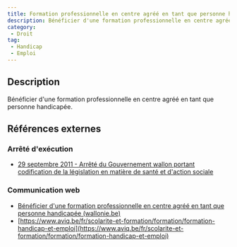 ```yaml
---
title: Formation professionnelle en centre agréé en tant que personne handicapée
description: Bénéficier d'une formation professionnelle en centre agréé en tant que personne handicapée
category: 
 - Droit
tag: 
 - Handicap
 - Emploi
---
```


## Description

Bénéficier d'une formation professionnelle en centre agréé en tant que personne handicapée.

## Références externes 

### Arrêté d'exécution

- [29 septembre 2011 - Arrêté du Gouvernement wallon portant codification de la législation en matière de santé et d'action sociale](https://wallex.wallonie.be/eli/arrete/2011/09/29/2011027223/2011/12/31)
### Communication web

- [Bénéficier d'une formation professionnelle en centre agréé en tant que personne handicapée (wallonie.be)](https://www.wallonie.be/fr/demarches/beneficier-dune-formation-professionnelle-en-centre-agree-en-tant-que-personne-handicapee)
- [https://www.aviq.be/fr/scolarite-et-formation/formation/formation-handicap-et-emploi](https://www.aviq.be/fr/scolarite-et-formation/formation/formation-handicap-et-emploi)


